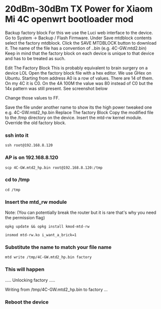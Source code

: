 # 20dBm-30dBm TX Power for Xiaom Mi 4C openwrt bootloader mod


Backup factory block
For this we use the Luci web interface to the device.
Go to System → Backup / Flash Firmware.
Under Save mtdblock contents select the factory mtdblock.
Click the SAVE MTDBLOCK button to download it.
The name of the file has a convention of <HOSTNAME>.<Partition name>.bin (e.g. 4C-GW.mtd2.bin)
Keep in mind that the factory block on each device is unique to that device and has to be treated as such.

Edit The Factory Block
This is probably equivalent to brain surgery on a device LOL
Open the factory block file with a hex editor. We use GHex on Ubuntu.
Starting from address A0 is a row of values.
There are 14 of them.
On my 4C it is C0.
On the 4A 100M the value was 80 instead of C0 but the 14x pattern was still present.
See screenshot below


Change those values to FF.


Save the file under another name to show its the high power tweaked one e.g. 4C-GW.mtd2_hp.bin
Replace The factory Block
Copy the modified file to the /tmp directory on the device.
Insert the mtd-rw kernel module.
Override the old factory block.


### ssh into it

    ssh root@192.168.8.120

### AP is on 192.168.8.120

    scp 4C-GW.mtd2_hp.bin root@192.168.8.120:/tmp


### cd to /tmp
   
    cd /tmp

### Insert the mtd_rw module 

Note: (You can potentially break the router but it is rare that's why you need the permission flag)

    opkg update && opkg install kmod-mtd-rw

    insmod mtd-rw.ko i_want_a_brick=1

### Substitute the name to match your file name
   
    mtd write /tmp/4C-GW.mtd2_hp.bin factory

### This will happen

.....
Unlocking factory
.....

Writing from /tmp/4C-GW.mtd2_hp.bin to factory ... 

### Reboot the device
